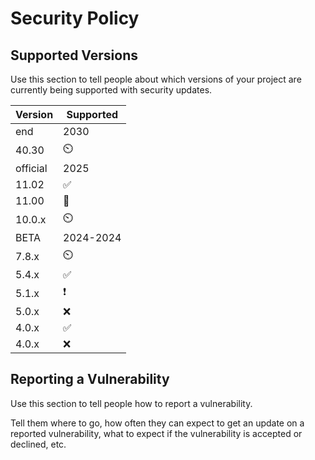 # Security Policy

## Supported Versions

Use this section to tell people about which versions of your project are
currently being supported with security updates.

| Version|   Supported        |
| -----  |     ----          |
| end    |     2030           |
| 40.30  |       ⏲️           |
|official|      2025          |
| 11.02  | :white_check_mark: |
| 11.00  |       🛑           |
| 10.0.x |       ⏲️           |
|  BETA  |     2024-2024      | 
| 7.8.x  |       ⏲️           |
| 5.4.x  | :white_check_mark: |
| 5.1.x  | :exclamation:      |
| 5.0.x  | :x:                 |
| 4.0.x  | :white_check_mark:  |
| 4.0.x  | :x:                 |

## Reporting a Vulnerability 

Use this section to tell people how to report a vulnerability.

Tell them where to go, how often they can expect to get an update on a
reported vulnerability, what to expect if the vulnerability is accepted or
declined, etc.
